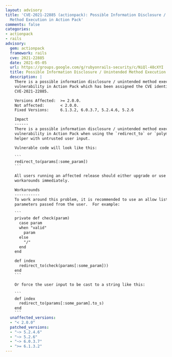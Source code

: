 ```yaml
---
layout: advisory
title: 'CVE-2021-22885 (actionpack): Possible Information Disclosure / Unintended
  Method Execution in Action Pack'
comments: false
categories:
- actionpack
- rails
advisory:
  gem: actionpack
  framework: rails
  cve: 2021-22885
  date: 2021-05-05
  url: https://groups.google.com/g/rubyonrails-security/c/NiQl-48cXYI
  title: Possible Information Disclosure / Unintended Method Execution in Action Pack
  description: |
    There is a possible information disclosure / unintended method execution
    vulnerability in Action Pack which has been assigned the CVE identifier
    CVE-2021-22885.

    Versions Affected:  >= 2.0.0.
    Not affected:       < 2.0.0.
    Fixed Versions:     6.1.3.2, 6.0.3.7, 5.2.4.6, 5.2.6

    Impact
    ------
    There is a possible information disclosure / unintended method execution
    vulnerability in Action Pack when using the `redirect_to` or `polymorphic_url`
    helper with untrusted user input.

    Vulnerable code will look like this:

    ```
    redirect_to(params[:some_param])
    ```

    All users running an affected release should either upgrade or use one of the
    workarounds immediately.

    Workarounds
    -----------
    To work around this problem, it is recommended to use an allow list for valid
    parameters passed from the user.  For example:

    ```
    private def check(param)
      case param
      when "valid"
        param
      else
        "/"
      end
    end

    def index
      redirect_to(check(params[:some_param]))
    end
    ```

    Or force the user input to be cast to a string like this:

    ```
    def index
      redirect_to(params[:some_param].to_s)
    end
    ```
  unaffected_versions:
  - "< 2.0.0"
  patched_versions:
  - "~> 5.2.4.6"
  - "~> 5.2.6"
  - "~> 6.0.3.7"
  - ">= 6.1.3.2"
---
```

